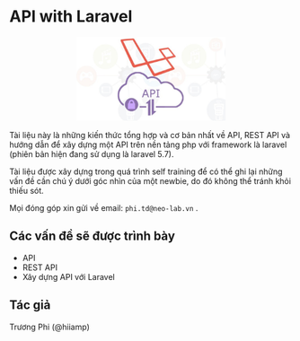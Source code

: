 # API with Laravel

<p align="center">
	<img style="height:150px" src="image/api1.jpg" />
</p>

Tài liệu này là những kiến thức tổng hợp và cơ bản nhất về API, REST API và hướng dẫn để xây dựng một API trên nền tảng php với framework là laravel (phiên bản hiện đang sử dụng là laravel 5.7).

Tài liệu được xây dựng trong quá trình self training để có thể ghi lại những vấn đề cần chú ý dưới góc nhìn của một newbie, do đó không thể tránh khỏi thiếu sót.

Mọi đóng góp xin gửi về email: `phi.td@neo-lab.vn` .

## Các vấn đề sẽ được trình bày

* API
* REST API
* Xây dựng API với Laravel

## Tác giả

Trương Phi (@hiiamp)
